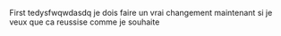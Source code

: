 First tedysfwqwdasdq
je dois faire un vrai changement maintenant si je veux que ca reussise comme je souhaite
